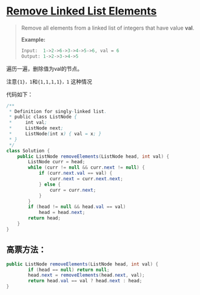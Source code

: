 # [Remove Linked List Elements][1]

> Remove all elements from a linked list of integers that have value **val**.
>
> **Example:**
>
> ```java
> Input:  1->2->6->3->4->5->6, val = 6
> Output: 1->2->3->4->5
> ```



遍历一遍，删除值为val的节点。

注意`{1}，1`和`{1,1,1,1}，1` 这种情况

代码如下：

```java
/**
 * Definition for singly-linked list.
 * public class ListNode {
 *     int val;
 *     ListNode next;
 *     ListNode(int x) { val = x; }
 * }
 */
class Solution {
    public ListNode removeElements(ListNode head, int val) {
        ListNode curr = head;
        while (curr != null && curr.next != null) {
            if (curr.next.val == val) {
                curr.next = curr.next.next;
            } else {
                curr = curr.next;
            }
        }
        if (head != null && head.val == val)
            head = head.next;
        return head;
    }
}
```



## 高票方法：

```java
public ListNode removeElements(ListNode head, int val) {
        if (head == null) return null;
        head.next = removeElements(head.next, val);
        return head.val == val ? head.next : head;
}
```



[1]: https://leetcode.com/problems/merge-two-sorted-lists/